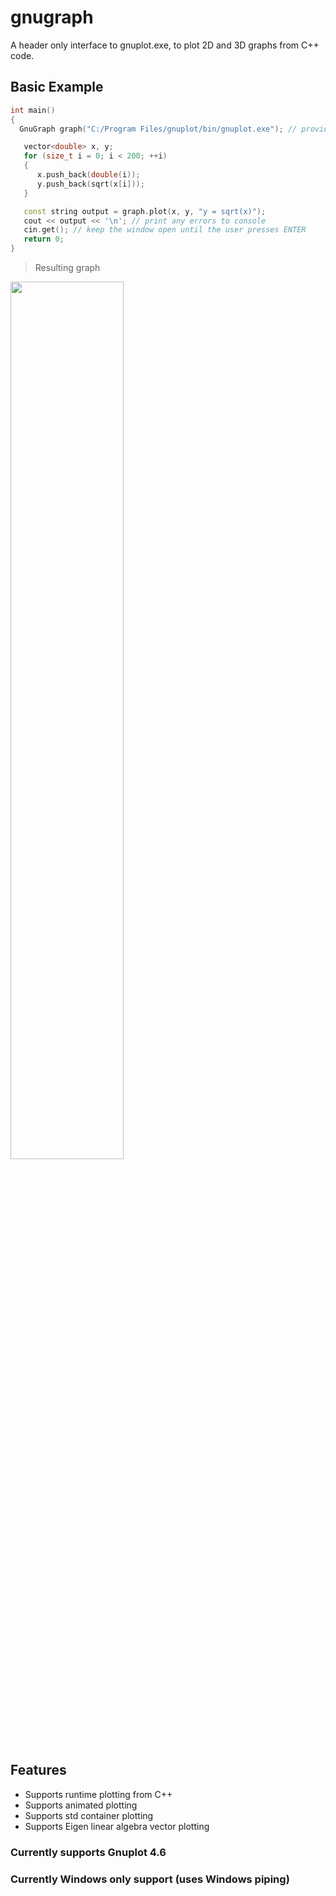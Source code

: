 # gnugraph

A header only interface to gnuplot.exe, to plot 2D and 3D graphs from C++ code.

## Basic Example
``` C++
int main()
{
  GnuGraph graph("C:/Program Files/gnuplot/bin/gnuplot.exe"); // provide path to executable

   vector<double> x, y;
   for (size_t i = 0; i < 200; ++i)
   {
      x.push_back(double(i));
      y.push_back(sqrt(x[i]));
   }

   const string output = graph.plot(x, y, "y = sqrt(x)");
   cout << output << '\n'; // print any errors to console
   cin.get(); // keep the window open until the user presses ENTER
   return 0;
}
```

> Resulting graph
<img src="https://github.com/AnyarInc/gnugraph/wiki/graphics/gnugraph-sqrt.PNG" width="60%">

## Features
- Supports runtime plotting from C++
- Supports animated plotting
- Supports std container plotting
- Supports Eigen linear algebra vector plotting

### Currently supports Gnuplot 4.6
### Currently Windows only support (uses Windows piping)
